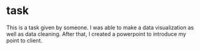# task
This is a task given by someone. I was able to make a data visualization as well as data cleaning. After that, I created a powerpoint to introduce my point to client. 
